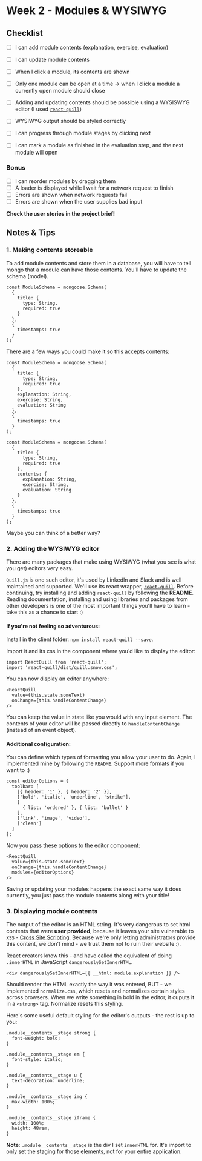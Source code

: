 # Week 2 - Modules & WYSIWYG

## Checklist

- [ ] I can add module contents (explanation, exercise, evaluation)
- [ ] I can update module contents
- [ ] When I click a module, its contents are shown
- [ ] Only one module can be open at a time -> when I click a module a currently open module should close
- [ ] Adding and updating contents should be possible using a WYSISWYG editor (I used [`react-quill`](https://github.com/zenoamaro/react-quill))
- [ ] WYSIWYG output should be styled correctly
- [ ] I can progress through module stages by clicking next
- [ ] I can mark a module as finished in the evaluation step, and the next module will open


### Bonus

- [ ] I can reorder modules by dragging them
- [ ] A loader is displayed while I wait for a network request to finish
- [ ] Errors are shown when network requests fail
- [ ] Errors are shown when the user supplies bad input

**Check the user stories in the project brief!**

## Notes & Tips

### 1. Making contents storeable
To add module contents and store them in a database, you will have to tell mongo that a module can have those contents. You'll have to update the schema (model).

```
const ModuleSchema = mongoose.Schema(
  {
    title: {
      type: String,
      required: true
    }
  },
  {
    timestamps: true
  }
);
```

There are a few ways you could make it so this accepts contents:

```
const ModuleSchema = mongoose.Schema(
  {
    title: {
      type: String,
      required: true
    },
    explanation: String,
    exercise: String,
    evaluation: String
  },
  {
    timestamps: true
  }
);
```
```
const ModuleSchema = mongoose.Schema(
  {
    title: {
      type: String,
      required: true
    },
    contents: {
      explanation: String,
      exercise: String,
      evaluation: String
    }
  },
  {
    timestamps: true
  }
);
```
Maybe you can think of a better way?

### 2. Adding the WYSIWYG editor

There are many packages that make using WYSIWYG (what you see is what you get) editors very easy.

`Quill.js` is one such editor, it's used by LinkedIn and Slack and is well maintained and supported. We'll use its react wrapper, [`react-quill`](https://github.com/zenoamaro/react-quill).
Before continuing, try installing and adding `react-quill` by following the **README**. Reading documentation, installing and using libraries and packages from other developers is one of the most important things you'll have to learn - take this as a chance to start :)

#### If you're not feeling so adventurous:

Install in the client folder: `npm install react-quill --save`.

Import it and its css in the component where you'd like to display the editor:

```
import ReactQuill from 'react-quill';
import 'react-quill/dist/quill.snow.css';
```

You can now display an editor anywhere:

```
<ReactQuill
  value={this.state.someText}
  onChange={this.handleContentChange}
/>
```

You can keep the value in state like you would with any input element. The contents of your editor will be passed directly to `handleContentChange` (instead of an event object).


#### Additional configuration:

You can define which types of formatting you allow your user to do. Again, I implemented mine by following the `README`. Support more formats if you want to :)

```
const editorOptions = {
  toolbar: [
    [{ header: '1' }, { header: '2' }],
    ['bold', 'italic', 'underline', 'strike'],
    [
      { list: 'ordered' }, { list: 'bullet' }
    ],
    ['link', 'image', 'video'],
    ['clean']
  ]
};
```

Now you pass these options to the editor component:

```
<ReactQuill
  value={this.state.someText}
  onChange={this.handleContentChange}
  modules={editorOptions}
/>
```

Saving or updating your modules happens the exact same way it does currently, you just pass the module contents along with your title!

### 3. Displaying module contents

The output of the editor is an HTML string. It's very dangerous to set html contents that were **user provided**, because it leaves your site vulnerable to `XSS` - [Cross Site Scripting](https://en.wikipedia.org/wiki/Cross-site_scripting). Because we're only letting administrators provide this content, we don't mind - we trust them not to ruin their website :).

React creators know this - and have called the equivalent of doing `.innerHTML` in JavaScript `dangerouslySetInnerHTML`.

```
<div dangerouslySetInnerHTML={{ __html: module.explanation }} />
```

Should render the HTML exactly the way it was entered, BUT - we implemented `normalize.css`, which resets and normalizes certain styles across browsers. When we write something in bold in the editor, it ouputs it in a `<strong>` tag. Normalize resets this styling.

Here's some useful default styling for the editor's outputs - the rest is up to you:

```
.module__contents__stage strong {
  font-weight: bold;
}

.module__contents__stage em {
  font-style: italic;
}

.module__contents__stage u {
  text-decoration: underline;
}

.module__contents__stage img {
  max-width: 100%;
}

.module__contents__stage iframe {
  width: 100%;
  height: 48rem;
}
```
**Note**: `.module__contents__stage` is the div I set `innerHTML` for. It's import to only set the staging for those elements, not for your entire application.
